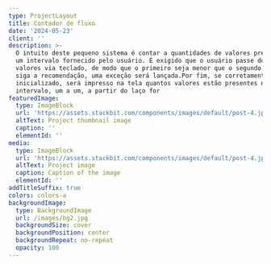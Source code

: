 ```yaml
---
type: ProjectLayout
title: Contador de fluxo
date: '2024-05-23'
client: ''
description: >-
  O intuito deste pequeno sistema é contar a quantidades de valores presentes em
  um intervalo fornecido pelo usuário. É exigido que o usuário passe dois
  valores via teclado, de modo que o primeiro seja menor que o segundo. Caso não
  siga a recomendação, uma exceção será lançada.Por fim, se corretamente
  inicializado, será impresso na tela quantos valores estão presentes neste
  intervalo, um a um, a partir do laço for
featuredImage:
  type: ImageBlock
  url: 'https://assets.stackbit.com/components/images/default/post-4.jpeg'
  altText: Project thumbnail image
  caption: ''
  elementId: ''
media:
  type: ImageBlock
  url: 'https://assets.stackbit.com/components/images/default/post-4.jpeg'
  altText: Project image
  caption: Caption of the image
  elementId: ''
addTitleSuffix: true
colors: colors-a
backgroundImage:
  type: BackgroundImage
  url: /images/bg2.jpg
  backgroundSize: cover
  backgroundPosition: center
  backgroundRepeat: no-repeat
  opacity: 100
---
```

